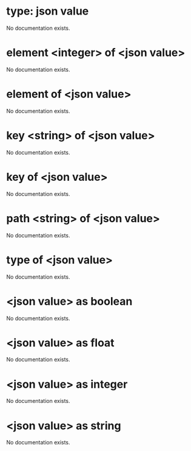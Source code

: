 # type: json value

No documentation exists.

# element &lt;integer&gt; of &lt;json value&gt;

No documentation exists.

# element of &lt;json value&gt;

No documentation exists.

# key &lt;string&gt; of &lt;json value&gt;

No documentation exists.

# key of &lt;json value&gt;

No documentation exists.

# path &lt;string&gt; of &lt;json value&gt;

No documentation exists.

# type of &lt;json value&gt;

No documentation exists.

# &lt;json value&gt; as boolean

No documentation exists.

# &lt;json value&gt; as float

No documentation exists.

# &lt;json value&gt; as integer

No documentation exists.

# &lt;json value&gt; as string

No documentation exists.
